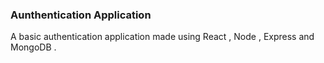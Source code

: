 ### Aunthentication Application 

A basic authentication application made using React , Node , Express and MongoDB . 
